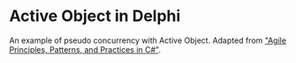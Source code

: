 # Active Object in Delphi
An example of pseudo concurrency with Active Object. Adapted from ["Agile Principles, Patterns, and Practices in C#"](http://www.amazon.com/Agile-Principles-Patterns-Practices-C-ebook/dp/B0051TM4GI/).